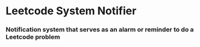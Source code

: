 # Leetcode System Notifier
### Notification system that serves as an alarm or reminder to do a Leetcode problem
